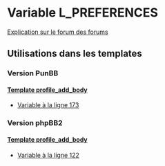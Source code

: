 # Variable L_PREFERENCES
[Explication sur le forum des forums](http://forum.forumactif.com/t294113-listing-des-variables#L_PREFERENCES)

## Utilisations dans les templates

### Version PunBB

#### [Template profile_add_body](punbb/profile_add_body.md)
* [Variable à la ligne 173](../punbb/profile_add_body.tpl#L173)

### Version phpBB2

#### [Template profile_add_body](subsilver/profile_add_body.md)
* [Variable à la ligne 122](../subsilver/profile_add_body.tpl#L122)